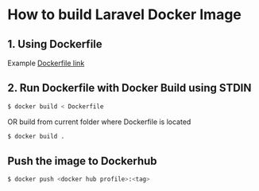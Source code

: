 # How to build Laravel Docker Image

## 1. Using Dockerfile 

Example [Dockerfile link](laravel_dockerfile/Dockerfile)

## 2. Run Dockerfile with Docker Build using STDIN
~~~bash
$ docker build < Dockerfile
~~~

OR build from current folder where  Dockerfile is located
~~~bash
$ docker build .
~~~

## 
## Push the image to Dockerhub
~~~bash
$ docker push <docker hub profile>:<tag>
~~~



